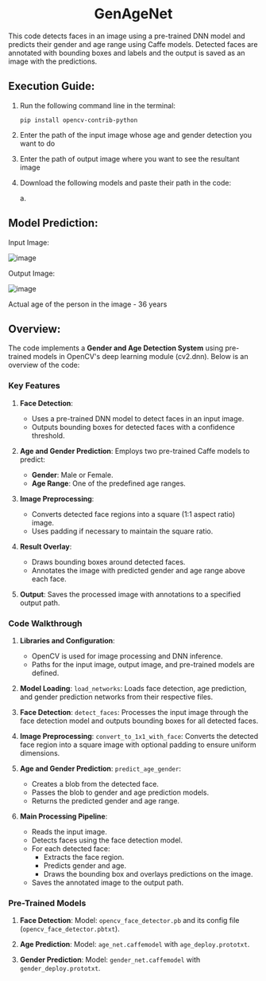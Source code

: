 <h1 align="center">GenAgeNet</h1>
This code detects faces in an image using a pre-trained DNN model and predicts their gender and age range using Caffe models. Detected faces are annotated with bounding boxes and labels and the output is saved as an image with the predictions.

## Execution Guide:
1. Run the following command line in the terminal:
   ```
   pip install opencv-contrib-python
   ```

2. Enter the path of the input image whose age and gender detection you want to do
  
3. Enter the path of output image where you want to see the resultant image

4. Download the following models and paste their path in the code:

   a. 


## Model Prediction:

  Input Image:

  ![image](https://github.com/user-attachments/assets/fd71a74a-6d40-4cd1-bf5c-87235ee1cca6)

  Output Image:

  ![image](https://github.com/user-attachments/assets/e5241ec1-717f-41fc-a89d-ab733b016d89)

  Actual age of the person in the image - 36 years

## Overview:
The code implements a **Gender and Age Detection System** using pre-trained models in OpenCV's deep learning module (cv2.dnn). Below is an overview of the code:

### **Key Features**
1. **Face Detection**:
   - Uses a pre-trained DNN model to detect faces in an input image.
   - Outputs bounding boxes for detected faces with a confidence threshold.

2. **Age and Gender Prediction**: Employs two pre-trained Caffe models to predict:
     - **Gender**: Male or Female.
     - **Age Range**: One of the predefined age ranges.

3. **Image Preprocessing**:
   - Converts detected face regions into a square (1:1 aspect ratio) image.
   - Uses padding if necessary to maintain the square ratio.

4. **Result Overlay**:
   - Draws bounding boxes around detected faces.
   - Annotates the image with predicted gender and age range above each face.

5. **Output**: Saves the processed image with annotations to a specified output path.

### **Code Walkthrough**
1. **Libraries and Configuration**:
   - OpenCV is used for image processing and DNN inference.
   - Paths for the input image, output image, and pre-trained models are defined.

2. **Model Loading**:  `load_networks`: Loads face detection, age prediction, and gender prediction networks from their respective files.

3. **Face Detection**: `detect_faces`: Processes the input image through the face detection model and outputs bounding boxes for all detected faces.

4. **Image Preprocessing**: `convert_to_1x1_with_face`: Converts the detected face region into a square image with optional padding to ensure uniform dimensions.

5. **Age and Gender Prediction**: `predict_age_gender`: 
     - Creates a blob from the detected face.
     - Passes the blob to gender and age prediction models.
     - Returns the predicted gender and age range.

6. **Main Processing Pipeline**:
   - Reads the input image.
   - Detects faces using the face detection model.
   - For each detected face:
     - Extracts the face region.
     - Predicts gender and age.
     - Draws the bounding box and overlays predictions on the image.
   - Saves the annotated image to the output path.


### **Pre-Trained Models**
1. **Face Detection**: Model: `opencv_face_detector.pb` and its config file (`opencv_face_detector.pbtxt`).

2. **Age Prediction**: Model: `age_net.caffemodel` with `age_deploy.prototxt`.

3. **Gender Prediction**: Model: `gender_net.caffemodel` with `gender_deploy.prototxt`.
